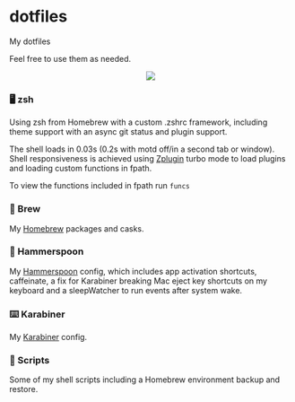 # dotfiles

My dotfiles

Feel free to use them as needed.

<p align="center">
  <img src="https://images2.imgbox.com/6b/95/zMjCj8V7_o.png"/>
</p>

### 🖥 zsh

Using zsh from Homebrew with a custom .zshrc framework, including theme support with an async git status and plugin support.

The shell loads in 0.03s (0.2s with motd off/in a second tab or window).
Shell responsiveness is achieved using [Zplugin](https://github.com/zdharma/zplugin) turbo mode to load plugins and loading custom functions in fpath.

To view the functions included in fpath run ```funcs```

### 🍺 Brew
My [Homebrew](https://github.com/Homebrew/brew) packages and casks.

### 🔨 Hammerspoon
My [Hammerspoon](https://github.com/Hammerspoon/hammerspoon) config, which includes app activation shortcuts, caffeinate, a fix for Karabiner breaking Mac eject key shortcuts on my keyboard and a sleepWatcher to run events after system wake.

### ⌨️ Karabiner
My [Karabiner](https://github.com/tekezo/Karabiner-Elements) config.

### 📃 Scripts
Some of my shell scripts including a Homebrew environment backup and restore.
